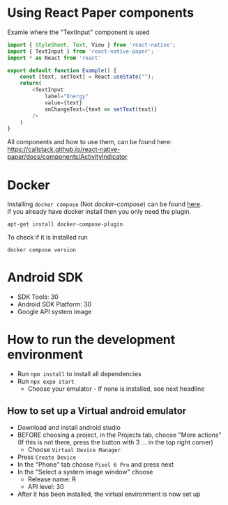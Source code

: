 # Using React Paper components
Examle where the "TextInput" component is used
```ts
import { StyleSheet, Text, View } from 'react-native';
import { TextInput } from 'react-native-paper';
import * as React from 'react'

export default function Example() {
    const [text, setText] = React.useState("");
    return(
        <TextInput
            label="Energy"
            value={text}
            onChangeText={text => setText(text)}
        />
    )
}
```

All components and how to use them, can be found here:
https://callstack.github.io/react-native-paper/docs/components/ActivityIndicator

# Docker
Installing ``docker compose`` (Not _docker-compose_) can be found [here](https://www.theserverside.com/blog/Coffee-Talk-Java-News-Stories-and-Opinions/How-to-install-Docker-and-docker-compose-on-Ubuntu).  
If you already have docker install then you only need the plugin.
````
apt-get install docker-compose-plugin
````
To check if it is installed run 
````
docker compose version
````

# Android SDK
- SDK Tools: 30
- Android SDK Platform: 30
- Google API system image


# How to run the development environment
- Run `npm install` to install all dependencies
- Run `npx expo start`
  - Choose your emulator - If none is installed, see next headline

## How to set up a Virtual android emulator
- Download and install android studio
- BEFORE choosing a project, in the Projects tab, choose "More actions" (If this is not there, press the button with 3 ... in the top right corner)
  - Choose `Virtual Device Manager`
- Press `Create Device`
- In the "Phone" tab choose `Pixel 6 Pro` and press next
- In the "Select a system image window" choose 
  - Release name: R
  - API level: 30
- After it has been installed, the virtual environment is now set up